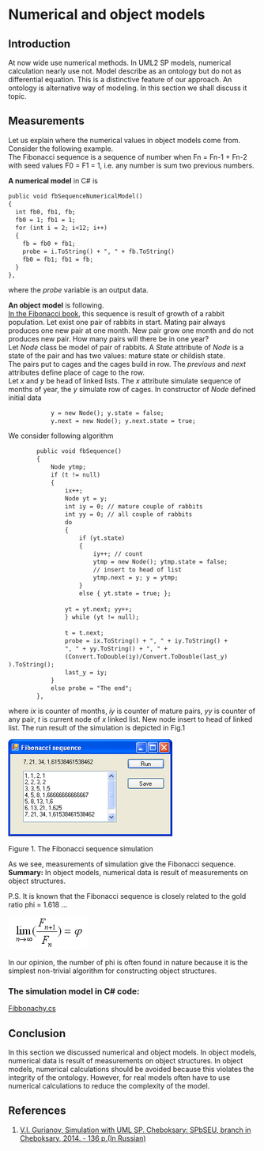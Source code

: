 # Numerical and object models

## Introduction
At now wide use numerical methods. In UML2 SP models, numerical calculation nearly use not. Model describe as an ontology but do not as differential equation. This is a distinctive feature of our approach. An ontology is alternative way of modeling. In this section we shall discuss it topic. 

## Measurements
Let us explain where the numerical values in object models come from. Consider the following example.<br/>
The Fibonacci sequence is a sequence of number when Fn = Fn-1 + Fn-2 with seed values F0 = F1 = 1, 
i.e. any number is sum two previous numbers.<br/>

**A numerical model** in C# is
```
public void fbSequenceNumericalModel()
{
  int fb0, fb1, fb;
  fb0 = 1; fb1 = 1;
  for (int i = 2; i<12; i++) 
  {
    fb = fb0 + fb1;
    probe = i.ToString() + ", " + fb.ToString()
    fb0 = fb1; fb1 = fb;
  }
},
```
where the *probe* variable is an output data.

**An object model** is following.<br/>
[In the Fibonacci book](https://en.wikipedia.org/wiki/Fibonacci_number), this sequence is result of growth of a rabbit population.
Let exist one pair of rabbits in start. Mating pair always produces one new pair at one month.
New pair grow one month and do not produces new pair. How many pairs will there be in one year?<br/>
Let *Node* class be model of pair of rabbits. A *State* attribute of *Node* is a state of the pair and has two values: mature state or childish state.<br/> 
The pairs put to cages and the cages build in row. The *previous* and *next* attributes define place of cage to the row.<br/> 
Let *x* and *y* be head of linked lists. The *x* attribute simulate sequence of months of year, the *y* simulate row of cages.
In constructor of *Node* defined initial data
```
            y = new Node(); y.state = false;
            y.next = new Node(); y.next.state = true;
```
We consider following algorithm
```
        public void fbSequence()
        {
            Node ytmp; 
            if (t != null)
            {
                ix++;
                Node yt = y;
                int iy = 0; // mature couple of rabbits
                int yy = 0; // all couple of rabbits
                do
                {
                    if (yt.state)
                    {
                        iy++; // count
                        ytmp = new Node(); ytmp.state = false;
                        // insert to head of list
                        ytmp.next = y; y = ytmp;
                    }
                    else { yt.state = true; };

                yt = yt.next; yy++;
                } while (yt != null);

                t = t.next;
                probe = ix.ToString() + ", " + iy.ToString() + 
                ", " + yy.ToString() + ", " + 
                (Convert.ToDouble(iy)/Convert.ToDouble(last_y) ).ToString();
                last_y = iy;
            }
            else probe = "The end";
        },
```
where *ix* is counter of months, *iy* is counter of mature pairs, *yy* is counter of any pair, *t* is current node 
of *x* linked list. New node insert to head of linked list.
The run result of the simulation is depicted in Fig.1
<p><img src="Fibonacci.png" alt="" /></p>
Figure 1. The Fibonacci sequence simulation<br>

As we see, measurements of simulation give the Fibonacci sequence.<br/>
**Summary:** In object models, numerical data is result of measurements on object structures.

P.S. It is known that the Fibonacci sequence is closely related to the gold ratio phi = 1.618 …
<p><img src="formula.png" alt="" /></p>
In our opinion, the number of phi is often found in nature because it is the simplest non-trivial algorithm for constructing object structures.

### The simulation model in C# code:  
[Fibbonachy.cs](https://github.com/vgurianov/uml-sp/blob/master/examples/function/Fibbonachy.cs) 

## Conclusion
In this section we discussed numerical and object models. In object models, numerical data is result of measurements  on object structures. In object models, numerical calculations should be avoided because this violates the integrity of the ontology. However, for real models often have to use numerical calculations to reduce the complexity of the model. 

## References
1.	[V.I. Gurianov, Simulation with UML SP. Cheboksary: SPbSEU, branch in Cheboksary, 2014. - 136 p.(In Russian)](http://simulation.su/static/en-books.html)
